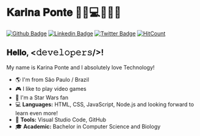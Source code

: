 # 𝐊𝐚𝐫𝐢𝐧𝐚 𝐏𝐨𝐧𝐭𝐞 👩🏻💻👩🏻‍💻
[![Github Badge](https://img.shields.io/badge/-Github-000?style=flat-square&logo=Github&logoColor=white&link=https://github.com/karinaponte)](https://github.com/karinaponte)
[![Linkedin Badge](https://img.shields.io/badge/-LinkedIn-blue?style=flat-square&logo=Linkedin&logoColor=white&link=https://www.linkedin.com/in/karinaponte)](https://www.linkedin.com/in/karinaponte)
[![Twitter Badge](https://img.shields.io/badge/-Twitter-1ca0f1?style=flat-square&labelColor=1ca0f1&logo=twitter&logoColor=white&link=https://twitter.com/karinaahponte)](https://twitter.com/karinaahponte)
[![HitCount](http://hits.dwyl.com/karinaponte/karinaponte.svg)](http://hits.dwyl.com/karinaponte/karinaponte)
## 𝐇𝐞𝐥𝐥𝐨, <𝚍𝚎𝚟𝚎𝚕𝚘𝚙𝚎𝚛𝚜/>! 

My name is Karina Ponte and I absolutely love Technology! 

- 🌎 I'm from São Paulo / Brazil
- 🎮 I like to play video games
- 💜 I'm a Star Wars fan
- 💻 **Languages:** HTML, CSS, JavaScript, Node.js and looking forward to learn even more!
- 🔧 **Tools:** Visual Studio Code, GitHub
- 🎓 **Academic:** Bachelor in Computer Science and Biology 
